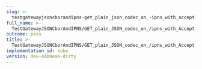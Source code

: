 ```yaml
---
slug: >-
  testgatewayjsoncborandipns-get_plain_json_codec_on_-ipns_with_accept-_text-html_returns_html_(dag-index-html)-header_etag
full_name: >-
  TestGatewayJSONCborAndIPNS/GET_plain_JSON_codec_on_/ipns_with_Accept:_text/html_returns_HTML_(dag-index-html)/Header_Etag
outcome: pass
title: >-
  TestGatewayJSONCborAndIPNS/GET_plain_JSON_codec_on_/ipns_with_Accept:_text/html_returns_HTML_(dag-index-html)/Header_Etag
implementation_id: kubo
version: dev-44b0eaa-dirty
---
```


